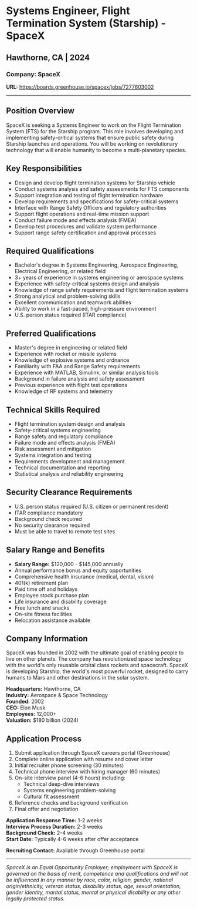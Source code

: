 # Systems Engineer, Flight Termination System (Starship) - SpaceX
## Hawthorne, CA | 2024

### Company: SpaceX
**URL:** https://boards.greenhouse.io/spacex/jobs/7277603002

---

## Position Overview

SpaceX is seeking a Systems Engineer to work on the Flight Termination System (FTS) for the Starship program. This role involves developing and implementing safety-critical systems that ensure public safety during Starship launches and operations. You will be working on revolutionary technology that will enable humanity to become a multi-planetary species.

## Key Responsibilities

- Design and develop flight termination systems for Starship vehicle
- Conduct systems analysis and safety assessments for FTS components
- Support integration and testing of flight termination hardware
- Develop requirements and specifications for safety-critical systems
- Interface with Range Safety Officers and regulatory authorities
- Support flight operations and real-time mission support
- Conduct failure mode and effects analysis (FMEA)
- Develop test procedures and validate system performance
- Support range safety certification and approval processes

## Required Qualifications

- Bachelor's degree in Systems Engineering, Aerospace Engineering, Electrical Engineering, or related field
- 3+ years of experience in systems engineering or aerospace systems
- Experience with safety-critical systems design and analysis
- Knowledge of range safety requirements and flight termination systems
- Strong analytical and problem-solving skills
- Excellent communication and teamwork abilities
- Ability to work in a fast-paced, high-pressure environment
- U.S. person status required (ITAR compliance)

## Preferred Qualifications

- Master's degree in engineering or related field
- Experience with rocket or missile systems
- Knowledge of explosive systems and ordnance
- Familiarity with FAA and Range Safety requirements
- Experience with MATLAB, Simulink, or similar analysis tools
- Background in failure analysis and safety assessment
- Previous experience with flight test operations
- Knowledge of RF systems and telemetry

## Technical Skills Required

- Flight termination system design and analysis
- Safety-critical systems engineering
- Range safety and regulatory compliance
- Failure mode and effects analysis (FMEA)
- Risk assessment and mitigation
- Systems integration and testing
- Requirements development and management
- Technical documentation and reporting
- Statistical analysis and reliability engineering

## Security Clearance Requirements

- U.S. person status required (U.S. citizen or permanent resident)
- ITAR compliance mandatory
- Background check required
- No security clearance required
- Must be able to travel to remote test sites

## Salary Range and Benefits

- **Salary Range:** $120,000 - $145,000 annually
- Annual performance bonus and equity opportunities
- Comprehensive health insurance (medical, dental, vision)
- 401(k) retirement plan
- Paid time off and holidays
- Employee stock purchase plan
- Life insurance and disability coverage
- Free lunch and snacks
- On-site fitness facilities
- Relocation assistance available

## Company Information

SpaceX was founded in 2002 with the ultimate goal of enabling people to live on other planets. The company has revolutionized space technology with the world's only reusable orbital class rockets and spacecraft. SpaceX is developing Starship, the world's most powerful rocket, designed to carry humans to Mars and other destinations in the solar system.

**Headquarters:** Hawthorne, CA  
**Industry:** Aerospace & Space Technology  
**Founded:** 2002  
**CEO:** Elon Musk  
**Employees:** 12,000+  
**Valuation:** $180 billion (2024)

## Application Process

1. Submit application through SpaceX careers portal (Greenhouse)
2. Complete online application with resume and cover letter
3. Initial recruiter phone screening (30 minutes)
4. Technical phone interview with hiring manager (60 minutes)
5. On-site interview panel (4-6 hours) including:
   - Technical deep-dive interviews
   - Systems engineering problem-solving
   - Cultural fit assessment
6. Reference checks and background verification
7. Final offer and negotiation

**Application Response Time:** 1-2 weeks  
**Interview Process Duration:** 2-3 weeks  
**Background Check:** 2-4 weeks  
**Start Date:** Typically 4-6 weeks after offer acceptance

**Recruiting Contact:** Available through Greenhouse portal

---

*SpaceX is an Equal Opportunity Employer; employment with SpaceX is governed on the basis of merit, competence and qualifications and will not be influenced in any manner by race, color, religion, gender, national origin/ethnicity, veteran status, disability status, age, sexual orientation, gender identity, marital status, mental or physical disability or any other legally protected status.*